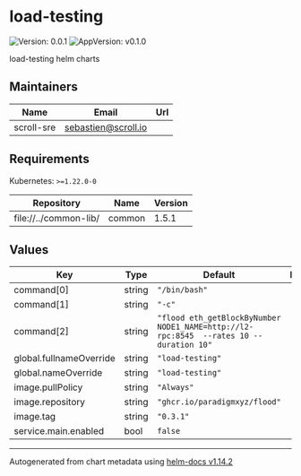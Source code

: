 # load-testing

![Version: 0.0.1](https://img.shields.io/badge/Version-0.0.1-informational?style=flat-square) ![AppVersion: v0.1.0](https://img.shields.io/badge/AppVersion-v0.1.0-informational?style=flat-square)

load-testing helm charts

## Maintainers

| Name | Email | Url |
| ---- | ------ | --- |
| scroll-sre | <sebastien@scroll.io> |  |

## Requirements

Kubernetes: `>=1.22.0-0`

| Repository | Name | Version |
|------------|------|---------|
| file://../common-lib/ | common | 1.5.1 |

## Values

| Key | Type | Default | Description |
|-----|------|---------|-------------|
| command[0] | string | `"/bin/bash"` |  |
| command[1] | string | `"-c"` |  |
| command[2] | string | `"flood eth_getBlockByNumber NODE1_NAME=http://l2-rpc:8545  --rates 10 --duration 10"` |  |
| global.fullnameOverride | string | `"load-testing"` |  |
| global.nameOverride | string | `"load-testing"` |  |
| image.pullPolicy | string | `"Always"` |  |
| image.repository | string | `"ghcr.io/paradigmxyz/flood"` |  |
| image.tag | string | `"0.3.1"` |  |
| service.main.enabled | bool | `false` |  |

----------------------------------------------
Autogenerated from chart metadata using [helm-docs v1.14.2](https://github.com/norwoodj/helm-docs/releases/v1.14.2)
